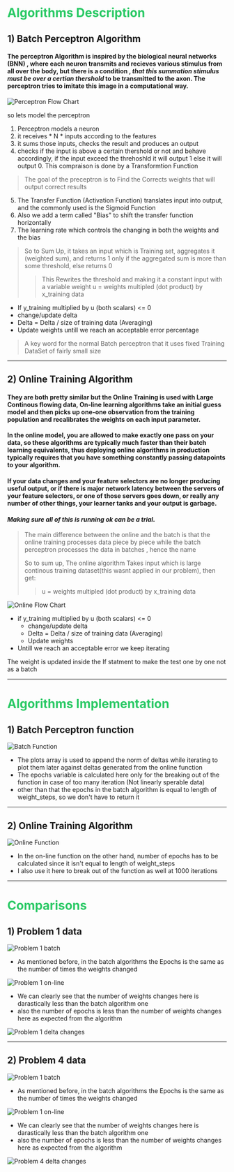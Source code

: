 # <span style="color:#2ac965;"> Algorithms Description </span>
## 1) Batch Perceptron Algorithm


#### The perceptron Algorithm is inspired by the biological neural networks (BNN) , where each neuron transmits and recieves various stimulus from all over the body, but there is a condition , ***that this summation stimulus must be over a certian thershold*** to be transmitted to the axon. The perceptron tries to imitate this image in a computational way.

![Perceptron Flow Chart](readme%20images/1.png "Perceptron Flow Chart")

so lets model the perceptron <br>
1. Perceptron models a neuron<br>
2. it receives * N * inputs according to the features <br>
3. it sums those inputs, checks the result and produces an output<br>
4. checks if the input is above a certain thershold or not and behave accordingly, if the input exceed the threhoshld it will output 1 else it will output 0. This compraison is done by a Transformtion Function <br>

> The goal of the preceptron is to Find the Corrects weights that will output correct results <br>

5. The Transfer Function (Activation Function) translates input into output, and the commonly used is the Sigmoid Function<br>
6. Also we add a term called "Bias" to shift the transfer function horizontally <br>
7. The learning rate which controls the changing in both the weights and the bias

>  So to Sum Up, it takes an input which is Training set, aggregates it (weighted sum), and returns 1 only if the aggregated sum is more than some threshold, else returns 0 
>> This Rewrites the threshold and making it a constant input with a variable weight
> u = weights multipled (dot product) by x_training data<br>

- If y_training multiplied by u (both scalars) <= 0 <br>
- change/update delta<br>
- Delta = Delta / size of training data (Averaging)<br>
- Update weights untill we reach an acceptable error percentage

> A key word for the normal Batch perceptron that it uses fixed Training DataSet of fairly small size
---

## 2) Online Training Algorithm

#### They are both pretty similar but the Online Training is used with Large Continous flowing data, On-line learning algorithms take an initial guess model and then picks up one-one observation from the training population and recalibrates the weights on each input parameter.

#### In the online model, you are allowed to make exactly one pass on your data, so these algorithms are typically much faster than their batch learning equivalents, thus deploying online algorithms in production typically requires that you have something constantly passing datapoints to your algorithm.

#### If your data changes and your feature selectors are no longer producing useful output, or if there is major network latency between the servers of your feature selectors, or one of those servers goes down, or really any number of other things, your learner tanks and your output is garbage. 
#### ***Making sure all of this is running ok can be a trial.***

> The main difference between the online and the batch is that the online training processes data piece by piece while the batch perceptron processes the data in batches , hence the name <br>
>
> So to sum up, The online algorithm Takes input which is large continous training dataset(this wasnt applied in our problem), then get:<br> 
>> u = weights multipled (dot product) by x_training data<br>

![Online Flow Chart](readme%20images/online_flow_chart.png "On-line Flow Chart")

- if  y_training multiplied by u (both scalars) <= 0<br>
	- change/update delta<br>
	- Delta = Delta / size of training data (Averaging)<br>
	- Update weights<br>
- Untill we reach an acceptable error we keep iterating<br>

The weight is updated inside the If statment to make the test one by one not as a batch

---

# <span style="color:#2ac965;"> Algorithms Implementation </span>

## 1) Batch Perceptron function

![Batch Function](readme%20images/batch_code.PNG "Batch Algorithm Function")

- The plots array is used to append the norm of deltas while iterating to plot them later against deltas generated from the online function
- The epochs variable is calculated here only for the breaking out of the function in case of too many iteration (Not linearly sperable data)
- other than that the epochs in the batch algorithm is equal to length of weight_steps, so we don't have to return it
---

## 2) Online Training Algorithm

![Online Function](readme%20images/online_code.PNG "On-Line Algorithm Function")

- In the on-line function on the other hand, number of epochs has to be calculated since it isn't equal to length of weight_steps
- I also use it here to break out of the function as well at 1000 iterations 

---

# <span style="color:#2ac965;"> Comparisons </span>

## 1) Problem 1 data

![Problem 1 batch](readme%20images/problem1_batch.PNG "Problem 1 batch: weights changes & Epochs")

- As mentioned before, in the batch algorithms the Epochs is the same as the number of times the weights changed 

![Problem 1 on-line](readme%20images/problem1_online.PNG "Problem 1 On-line: weights changes & Epochs")

- We can clearly see that the number of weights changes here is darastically less than the batch algorithm one
- also the number of epochs is less than the number of weights changes here as expected from the algorithm

![Problem 1 delta changes](problem1_online_vs_batch.png "Problem 1 delta changes: batch vs online")

---

## 2) Problem 4 data

![Problem 1 batch](readme%20images/problem4_batch.PNG "Problem 4 batch: weights changes & Epochs")

- As mentioned before, in the batch algorithms the Epochs is the same as the number of times the weights changed 

![Problem 1 on-line](readme%20images/problem4_online.PNG "Problem 4 On-line: weights changes & Epochs")

- We can clearly see that the number of weights changes here is darastically less than the batch algorithm one
- also the number of epochs is less than the number of weights changes here as expected from the algorithm

![Problem 4 delta changes](problem4_online_vs_batch.png "Problem 4 delta changes: batch vs online")
